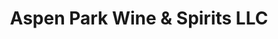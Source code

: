 ---
title: "Aspen Park Wine & Spirits LLC"
url: /aspen-park/aspen-park-wine-and-spirits-llc/
shop: alcohol
---
